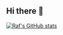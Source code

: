 ## Hi there 👋
[![Raf's GitHub stats](https://github-readme-stats-kappa-navy-69.vercel.app/api?username=rafmonteiro&show=reviews,discussions_started,discussions_answered,prs_merged,prs_merged_percentage)](https://github.com/rafmonteiro/github-readme-stats)
<!--
**rafmonteiro/rafmonteiro** is a ✨ _special_ ✨ repository because its `README.md` (this file) appears on your GitHub profile.

Here are some ideas to get you started:

- 🔭 I’m currently working on ...
- 🌱 I’m currently learning ...
- 👯 I’m looking to collaborate on ...
- 🤔 I’m looking for help with ...
- 💬 Ask me about ...
- 📫 How to reach me: ...
- 😄 Pronouns: ...
- ⚡ Fun fact: ...
-->
